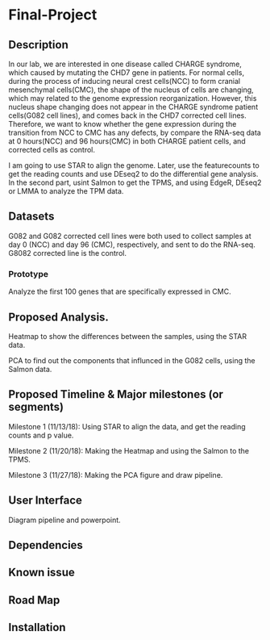 # Final-Project
## Description
In our lab, we are interested in one disease called CHARGE syndrome, which caused by mutating the CHD7 gene in patients. For normal cells, during the process of inducing neural crest cells(NCC) to form cranial mesenchymal cells(CMC), the shape of the nucleus of cells are changing, which may  related to the genome expression reorganization.  However, this nucleus shape changing does not appear in the CHARGE syndrome patient cells(G082 cell lines), and comes back in the CHD7 corrected cell lines. Therefore, we want to know whether the gene expression during the transition from NCC to CMC has any defects, by compare the RNA-seq data at 0 hours(NCC) and 96 hours(CMC) in both CHARGE patient cells, and corrected cells as control. 

I am going to use STAR to align the genome. Later, use the featurecounts to get the reading counts and use DEseq2 to do the differential gene analysis. In the second part, usint Salmon to get the TPMS, and using EdgeR, DEseq2 or LMMA to analyze the TPM data.

## Datasets
G082 and G082 corrected cell lines were both used to collect samples at day 0 (NCC) and day 96 (CMC), respectively, and sent to do the RNA-seq. G8082 corrected line is the control.

### Prototype
Analyze the first 100 genes that are specifically expressed in CMC.

## Proposed Analysis.  
Heatmap to show the differences between the samples, using the STAR data.

PCA to find out the components that influnced in the G082 cells, using the Salmon data.

## Proposed Timeline & Major milestones (or segments)
Milestone 1 (11/13/18): Using STAR to align the data, and get the reading counts and p value.

Milestone 2 (11/20/18): Making the Heatmap and using the Salmon to the TPMS.

Milestone 3 (11/27/18): Making the PCA figure and draw pipeline. 

## User Interface
Diagram pipeline and powerpoint.

## Dependencies

## Known issue

## Road Map

## Installation
